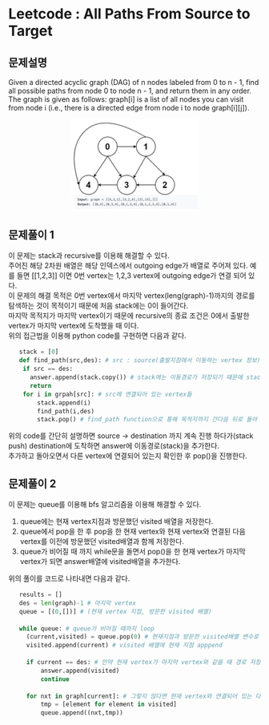 Leetcode : All Paths From Source to Target
==========================================

문제설명
------

Given a directed acyclic graph (DAG) of n nodes labeled from 0 to n - 1, find all possible paths from node 0 to node n - 1, and return them in any order.   
The graph is given as follows: graph[i] is a list of all nodes you can visit from node i (i.e., there is a directed edge from node i to node graph[i][j]).   

<p align="center">
  <img src="../images/graph.png" width="50%" alt="tile"></img>
</p>

문제풀이 1
--------

이 문제는 stack과 recursive를 이용해 해결할 수 있다.   
주어진 해당 2차원 배열은 해당 인덱스에서 outgoing edge가 배열로 주어져 있다. 예를 들면 [[1,2,3]] 이면 0번 vertex는 1,2,3 vertex에 outgoing edge가 연결 되어 있다.   
이 문제의 해결 목적은 0번 vertex에서 마지막 vertex(leng(graph)-1)까지의 경로를 탐색하는 것이 목적이기 때문에 처음 stack에는 0이 들어간다.   
마지막 목적지가 마지막 vertex이기 때문에 recursive의 종료 조건은 0에서 출발한 vertex가 마지막 vertex에 도착했을 때 이다.   
위의 접근법을 이용해 python code를 구현하면 다음과 같다.   

```python
   stack = [0]
   def find_path(src,des): # src : source(출발지점에서 이동하는 vertex 정보), des : destination(목적지(len(graph)-1))
    if src == des:
      answer.append(stack.copy()) # stack에는 이동경로가 저장되기 때문에 stack의 배열이 이동경로이다.
      return 
    for i in grpah[src]: # src에 연결되어 있는 vertex들
        stack.append(i)
        find_path(i,des)
        stack.pop() # find_path function으로 통해 목적지까지 간다음 뒤로 돌아 올때 연결된 부분이 없으면 pop을 통해 경로를 지워준다.
 ```
 
 위의 code를 간단히 설명하면 source -> destination 까지 계속 진행 하다가(stack push) destination에 도착하면 answer에 이동경로(stack)을 추가한다.   
 추가하고 돌아오면서 다른 vertex에 연결되어 있는지 확인한 후 pop()을 진행한다.   
 

 문제풀이 2
 --------
 
 이 문제는 queue를 이용해 bfs 알고리즘을 이용해 해결할 수 있다.   

  1. queue에는 현재 vertex지점과 방문했던 visited 배열을 저장한다.  
  2. queue에서 pop을 한 후 pop을 한 현재 vertex와 현재 vertex와 연결된 다음 vertex를 이전에 방문했던 visited배열과 함께 저장한다.
  3. queue가 비어질 때 까지 while문을 돌면서 pop()을 한 현재 vertex가 마지막 vertex가 되면 answer배열에 visited배열을 추가한다.   

위의 풀이를 코드로 나타내면 다음과 같다.  

 ```python
    results = []
    des = len(graph)-1 # 마지막 vertex
    queue = [(0,[])] # (현재 vertex 지점, 방문한 visited 배열)
 
    while queue: # queue가 비어질 때까지 loop
      (current,visited) = queue.pop(0) # 현재지점과 방문한 visited배열 변수로 받기
      visited.append(current) # visited 배열에 현재 지점 apppend
      
      if current == des: # 만약 현재 vertex가 마지막 vertex와 같을 때 경로 저장
          answer.append(visited)
          continue
      
      for nxt in graph[current]: # 그렇지 않다면 현재 vertex와 연결되어 있는 다른 vertex를 방문한 visited배열과 함께 apppend
          tmp = [element for element in visited]
          queue.append((nxt,tmp))
 
 
   
